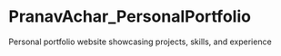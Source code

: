 # PranavAchar_PersonalPortfolio
Personal portfolio website showcasing projects, skills, and experience
